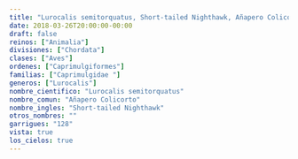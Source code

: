 ```yaml
---
title: "Lurocalis semitorquatus, Short-tailed Nighthawk, Añapero Colicorto"
date: 2018-03-26T20:00:00-00:00
draft: false
reinos: ["Animalia"]
divisiones: ["Chordata"]
clases: ["Aves"]
ordenes: ["Caprimulgiformes"]
familias: ["Caprimulgidae "]
generos: ["Lurocalis"]
nombre_cientifico: "Lurocalis semitorquatus"
nombre_comun: "Añapero Colicorto"
nombre_ingles: "Short-tailed Nighthawk"
otros_nombres: ""
garrigues: "128"
vista: true
los_cielos: true
---
```

